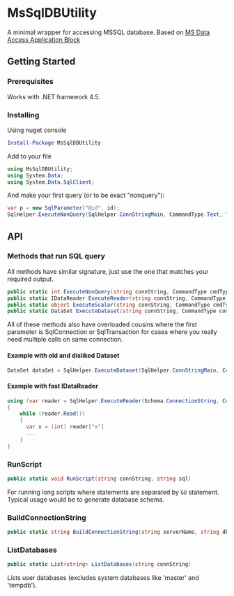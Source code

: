 # MsSqlDBUtility
A minimal wrapper for accessing MSSQL database. 
Based on [MS Data Access Application Block](http://msdn.microsoft.com/library/en-us/dnbda/html/daab-rm.asp)

## Getting Started

### Prerequisites
Works with .NET framework 4.5. 

### Installing
Using nuget console
```Powershell
Install-Package MsSqlDBUtility 
```
Add to your file
```cs
using MsSqlDBUtility;
using System.Data;
using System.Data.SqlClient;
```
And make your first query (or to be exact "nonquery"):
```cs
var p = new SqlParameter("@id", id);
SqlHelper.ExecuteNonQuery(SqlHelper.ConnStringMain, CommandType.Text, "DELETE FROM table WHERE id=@id ", p);
```
## API
### Methods that run SQL query
All methods have similar signature, just use the one that matches your required output.
```cs
public static int ExecuteNonQuery(string connString, CommandType cmdType, string cmdText, params SqlParameter[] cmdParms)
public static IDataReader ExecuteReader(string connString, CommandType cmdType, string cmdText, params SqlParameter[] cmdParms)
public static object ExecuteScalar(string connString, CommandType cmdType, string cmdText, params SqlParameter[] cmdParms)
public static DataSet ExecuteDataset(string connString, CommandType commandType, string commandText, params SqlParameter[] commandParameters)
```
All of these methods also have overloaded cousins where the first parameter is SqlConnection or SqlTransaction for cases where you really need multiple calls on same connection.
#### Example with old and disliked Dataset
```cs
DataSet dataSet = SqlHelper.ExecuteDataset(SqlHelper.ConnStringMain, CommandType.Text, sql);
```
#### Example with fast IDataReader
```cs
using (var reader = SqlHelper.ExecuteReader(Schema.ConnectionString, CommandType.Text, sql, parameters))
{
    while (reader.Read())
    {
      var x = (int) reader["x"]
      ...
    }
}
``` 
### RunScript
```cs
public static void RunScript(string connString, string sql)
```
For running long scripts where statements are separated by ```GO``` statement. Typical usage would be to generate database schema. 
### BuildConnectionString
```cs
public static string BuildConnectionString(string serverName, string dbName, string dbUsername, string dbPassword)
```
### ListDatabases
```cs
public static List<string> ListDatabases(string connString)
```
Lists user databases (excludes system databases like 'master' and 'tempdb').


